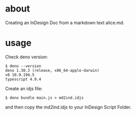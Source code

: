 
# about

Creating an InDesign Doc from a markdown text alice.md.


# usage

Check deno version:

```
$ deno --version
deno 1.30.3 (release, x86_64-apple-darwin)
v8 10.9.194.5
typescript 4.9.4
```

Create an idjs file:

```
$ deno bundle main.js > md2ind.idjs
```

and then copy the md2ind.idjs to your InDesign Script Folder.

